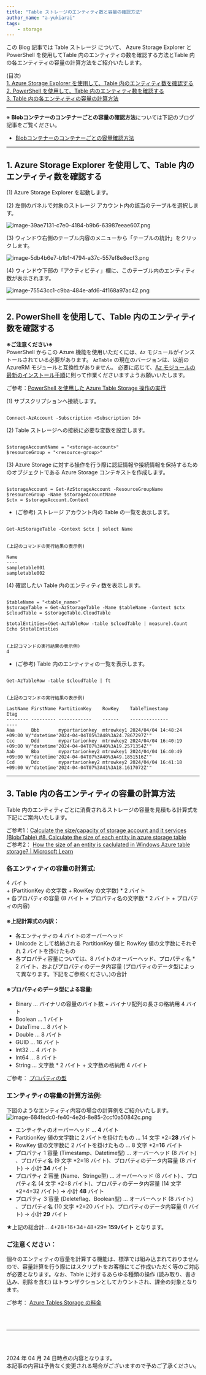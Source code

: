 ```yaml
---
title: "Table ストレージのエンティティ数と容量の確認方法"
author_name: "a-yukiarai"
tags:
    - storage
---
```



この Blog 記事では Table ストレージ について、 Azure Storage Explorer と PowerShell を使用してTable 内のエンティティの数を確認する方法とTable 内の各エンティティの容量の計算方法をご紹介いたします。

(目次)<br>
[1. Azure Storage Explorer を使用して、Table 内のエンティティ数を確認する](#storageexplorer)<br>
[2. PowerShell を使用して、Table 内のエンティティ数を確認する](#powershell)<br>
[3. Table 内の各エンティティの容量の計算方法](#size)

---

※ **Blobコンテナーのコンテナーごとの容量の確認方法**については下記のブログ記事をご覧ください。
- [Blobコンテナーのコンテナーごとの容量確認方法](https://azure.github.io/jpazpaas/2021/10/06/blob-container-usage-per-container.html)

---
<a id="storageexplorer"></a>
## 1. Azure Storage Explorer を使用して、Table 内のエンティティ数を確認する

(1) Azure Storage Explorer を起動します。

(2) 左側のパネルで対象のストレージ アカウント内の該当のテーブルを選択します。

![image-39ae7131-c7e0-4184-b9b6-63987eeae607.png]({{site.baseurl}}/media/2024/04/image-39ae7131-c7e0-4184-b9b6-63987eeae607.png)

(3) ウィンドウ右側のテーブル内容のメニューから「テーブルの統計」をクリックします。

![image-5db4b6e7-b1b1-4794-a37c-557ef8e8ecf3.png]({{site.baseurl}}/media/2024/04/image-5db4b6e7-b1b1-4794-a37c-557ef8e8ecf3.png)

(4) ウィンドウ下部の「アクティビティ」欄に、このテーブル内のエンティティ数が表示されます。

![image-75543cc1-c9ba-484e-afd6-4f168a97ac42.png]({{site.baseurl}}/media/2024/04/image-75543cc1-c9ba-484e-afd6-4f168a97ac42.png)

---
<a id="powershell"></a>
## 2. PowerShell を使用して、Table 内のエンティティ数を確認する

**※ご注意ください※**<br>
PowerShell からこの Azure 機能を使用いただくには、`Az` モジュールがインストールされている必要があります。 `AzTable` の現在のバージョンは、以前の AzureRM モジュールと互換性がありません。 必要に応じて、[Az モジュールの最新のインストール手順](https://learn.microsoft.com/ja-jp/powershell/azure/install-azure-powershell?view=azps-11.5.0)に則って作業くださいますようお願いいたします。

ご参考：[PowerShell を使用した Azure Table Storage 操作の実行](https://learn.microsoft.com/ja-jp/azure/storage/tables/table-storage-how-to-use-powershell?toc=https%3A%2F%2Flearn.microsoft.com%2Fja-jp%2Fazure%2Fstorage%2Ftables%2Ftoc.json&bc=https%3A%2F%2Flearn.microsoft.com%2Fja-jp%2Fazure%2Fbread%2Ftoc.json)


(1) サブスクリプションへ接続します。

```

Connect-AzAccount -Subscription <Subscription Id>

```

(2) Table ストレージへの接続に必要な変数を設定します。

```

$storageAccountName = "<storage-account>"
$resourceGroup = "<resource-group>"

```

(3) Azure Storage に対する操作を行う際に認証情報や接続情報を保持するためのオブジェクトである Azure Storage コンテキストを作成します。

```

$storageAccount = Get-AzStorageAccount -ResourceGroupName $resourceGroup -Name $storageAccountName
$ctx = $storageAccount.Context

```

- (ご参考) ストレージ アカウント内の Table の一覧を表示します。

```

Get-AzStorageTable -Context $ctx | select Name


(上記のコマンドの実行結果の表示例)

Name
----
sampletable001
sampletable002
```

(4) 確認したい Table 内のエンティティ数を表示します。

```

$tableName = "<table_name>"
$storageTable = Get-AzStorageTable -Name $tableName -Context $ctx
$cloudTable = $storageTable.CloudTable

$totalEntities=(Get-AzTableRow -table $cloudTable | measure).Count
Echo $totalEntities


(上記コマンドの実行結果の表示例)
4

```

- (ご参考)  Table 内のエンティティの一覧を表示します。

```

Get-AzTableRow -table $cloudTable | ft


(上記のコマンドの実行結果の表示例)

LastName FirstName PartitionKey    RowKey    TableTimestamp             Etag
-------- --------- ------------    ------    --------------             ----
Aaa      Bbb       mypartarionkey  mtrowkey1 2024/04/04 14:48:24 +09:00 W/"datetime'2024-04-04T05%3A48%3A24.7867297Z'"
Ccc      Ddd       mypartarionkey  mtrowkey2 2024/04/04 16:40:19 +09:00 W/"datetime'2024-04-04T07%3A40%3A19.2571354Z'"
Aab      Bba       mypartarionkey2 mtrowkey1 2024/04/04 16:40:49 +09:00 W/"datetime'2024-04-04T07%3A40%3A49.1851516Z'"
Ccd      Ddc       mypartarionkey2 mtrowkey2 2024/04/04 16:41:18 +09:00 W/"datetime'2024-04-04T07%3A41%3A18.1617072Z'"

```
---
<a id="size"></a>
## 3. Table 内の各エンティティの容量の計算方法

Table 内のエンティティごとに消費されるストレージの容量を見積もる計算式を下記にご案内いたします。

ご参考1：[Calculate the size/capacity of storage account and it services (Blob/Table)  \#8. Calculate the size of each entity in azure storage table](https://techcommunity.microsoft.com/t5/azure-paas-blog/calculate-the-size-capacity-of-storage-account-and-it-services/ba-p/1064046)<br>
ご参考2： [How the size of an entity is caclulated in Windows Azure table storage? | Microsoft Learn](https://learn.microsoft.com/en-US/archive/blogs/avkashchauhan/how-the-size-of-an-entity-is-caclulated-in-windows-azure-table-storage)


### 各エンティティの容量の計算式:
4 バイト<br> 
   \+ (PartitionKey の文字数 + RowKey の文字数) * 2 バイト<br>
   \+ 各プロパティの容量 (8 バイト + プロパティ名の文字数 * 2 バイト + プロパティの内容)<br>
 

#### ※上記計算式の内訳：
- 各エンティティの 4 バイトのオーバーヘッド
- Unicode として格納される PartitionKey 値と RowKey 値の文字数にそれぞれ 2 バイトを掛けたもの
- 各プロパティ容量については、8 バイトのオーバーヘッド、プロパティ名 * 2 バイト、およびプロパティのデータ内容量 (プロパティのデータ型によって異なります。下記をご参照ください。)の合計

#### ※プロパティのデータ型による容量:
- Binary ... バイナリの容量のバイト数 + バイナリ配列の長さの格納用 4 バイト
- Boolean ... 1 バイト
- DateTime ... 8 バイト
- Double ... 8 バイト
- GUID ... 16 バイト
- Int32 ... 4 バイト
- Int64 ... 8 バイト
- String ... 文字数 * 2 バイト + 文字数の格納用 4 バイト

ご参考： [プロパティの型](https://learn.microsoft.com/ja-jp/rest/api/storageservices/Understanding-the-Table-Service-Data-Model#property-types)


### エンティティの容量の計算方法例:
下図のようなエンティティ内容の場合の計算例をご紹介いたします。<br>
![image-684fedc0-fe40-4e2d-8e85-2ccf0a50842c.png]({{site.baseurl}}/media/2024/04/image-684fedc0-fe40-4e2d-8e85-2ccf0a50842c.png)

- エンティティのオーバーヘッド ... **4** バイト
- PartitionKey 値の文字数に 2 バイトを掛けたもの ... 14 文字 *2=**28** バイト
- RowKey 値の文字数に 2 バイトを掛けたもの ... 8 文字 *2=**16** バイト
- プロパティ 1 容量 (Timestamp、Datetime型) ... オーバーヘッド (8 バイト) 、プロパティ名 (9 文字 *2=18 バイト)、プロパティのデータ内容量 (8 バイト) → 小計 **34** バイト
- プロパティ 2 容量 (Name、Stringe型) ... オーバーヘッド (8 バイト) 、プロパティ名 (4 文字 *2=8 バイト)、プロパティのデータ内容量 (14 文字 *2+4=32 バイト) → 小計 **48** バイト
- プロパティ 3 容量 (Deleteflag、Boolean型) ... オーバーヘッド (8 バイト) 、プロパティ名 (10 文字 *2=20 バイト)、プロパティのデータ内容量 (1 バイト) → 小計 **29** バイト

★上記の総合計... 4+28+16+34+48+29= **159バイト** となります。


### ご注意ください：
個々のエンティティの容量を計算する機能は、標準では組み込まれておりませんので、容量計算を行う際にはスクリプトをお客様にてご作成いただく等のご対応が必要となります。なお、Table に対するあらゆる種類の操作 (読み取り、書き込み、削除を含む) はトランザクションとしてカウントされ、課金の対象となります。

ご参考： [Azure Tables Storage の料金](https://azure.microsoft.com/ja-jp/pricing/details/storage/tables/)


<br>
<br>

---

<br>
<br>

2024 年 04 月 24 日時点の内容となります。<br>
本記事の内容は予告なく変更される場合がございますので予めご了承ください。

<br>
<br>